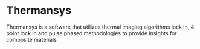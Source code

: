# Thermansys
Thermansys is a software that utilizes thermal imaging algorithms lock in, 4 point lock in and pulse phased methodologies to provide insights for composite materials 

